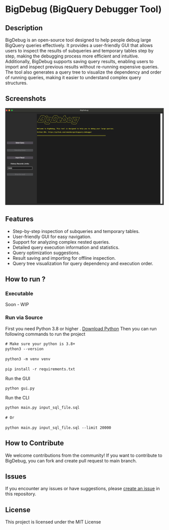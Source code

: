 # BigDebug (BigQuery Debugger Tool)

## Description

BigDebug is an open-source tool designed to help people debug large BigQuery queries effectively. It provides a user-friendly GUI that allows users to inspect the results of subqueries and temporary tables step by step, making the debugging process more efficient and intuitive. Additionally, BigDebug supports saving query results, enabling users to import and inspect previous results without re-running expensive queries. The tool also generates a query tree to visualize the dependency and order of running queries, making it easier to understand complex query structures.

## Screenshots

![Screenshot](assets/screenshot1.png)

## Features

- Step-by-step inspection of subqueries and temporary tables.
- User-friendly GUI for easy navigation.
- Support for analyzing complex nested queries.
- Detailed query execution information and statistics.
- Query optimization suggestions.
- Result saving and importing for offline inspection.
- Query tree visualization for query dependency and execution order.

## How to run ?

### Executable
Soon - WIP

### Run via Source

First you need Python 3.8 or higher . [Download Python](https://www.python.org/downloads/)
Then you can run following commands to run the project 

```
# Make sure your python is 3.8+
python3 --version

python3 -m venv venv 

pip install -r requirements.txt

```

Run the GUI

```
python gui.py
```

Run the CLI
```
python main.py input_sql_file.sql

# Or

python main.py input_sql_file.sql --limit 20000
```
## How to Contribute

We welcome contributions from the community! If you want to contribute to BigDebug, you can fork and create pull request to main branch.

## Issues

If you encounter any issues or have suggestions, please [create an issue](https://github.com/cmandesign/bigquery-debugger/issues) in this repository.

## License

This project is licensed under the MIT License